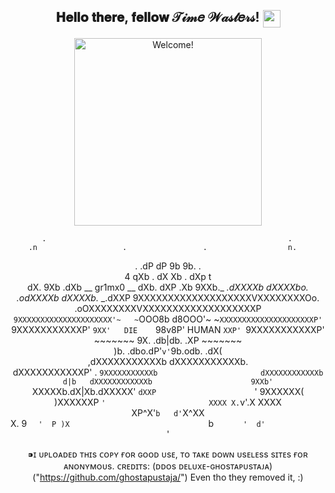<div align="center">
<h2> 𝐇𝐞𝐥𝐥𝐨 𝐭𝐡𝐞𝐫𝐞, 𝐟𝐞𝐥𝐥𝐨𝐰 𝒯𝒾𝓂𝑒 𝒲𝒶𝓈𝓉𝑒𝓇𝓈! <img src="https://emojis.slackmojis.com/emojis/images/1579216111/7550/pikachu_wave.gif?1579216111" align="center"
                width="28" /> </h2>
</div>

<div align="center" width="50">

<img src="https://media.giphy.com/media/kz6iUkQuGZmN5HfB0t/giphy.gif" alt="Welcome!" width="300"/>

           .                                                      .            
        .n                   .                 .                  n.          
  .   .dP                  dP                   9b                 9b.    .   
 4    qXb         .       dX                     Xb       .        dXp     t  
dX.    9Xb      .dXb    __         gr1mx0          __    dXb.     dXP     .Xb 
9XXb._       _.dXXXXb dXXXXbo.                 .odXXXXb dXXXXb._       _.dXXP 
 9XXXXXXXXXXXXXXXXXXXVXXXXXXXXOo.           .oOXXXXXXXXVXXXXXXXXXXXXXXXXXXXP  
  `9XXXXXXXXXXXXXXXXXXXXX'~   ~`OOO8b   d8OOO'~   ~`XXXXXXXXXXXXXXXXXXXXXP'   
    `9XXXXXXXXXXXP' `9XX'   DIE    `98v8P'  HUMAN   `XXP' `9XXXXXXXXXXXP'     
        ~~~~~~~       9X.          .db|db.          .XP       ~~~~~~~         
                        )b.  .dbo.dP'`v'`9b.odb.  .dX(                        
                      ,dXXXXXXXXXXXb     dXXXXXXXXXXXb.                       
                     dXXXXXXXXXXXP'   .   `9XXXXXXXXXXXb                      
                    dXXXXXXXXXXXXb   d|b   dXXXXXXXXXXXXb                     
                    9XXb'   `XXXXXb.dX|Xb.dXXXXX'   `dXXP                     
                     `'      9XXXXXX(   )XXXXXXP      `'                      
                              XXXX X.`v'.X XXXX                               
                              XP^X'`b   d'`X^XX                               
                              X. 9  `   '  P )X                               
                              `b  `       '  d'                               
                               `             '                                

⁍ɪ ᴜᴘʟᴏᴀᴅᴇᴅ ᴛʜɪs ᴄᴏᴘʏ ғᴏʀ ɢᴏᴏᴅ ᴜsᴇ, ᴛᴏ ᴛᴀᴋᴇ ᴅᴏᴡɴ ᴜsᴇʟᴇss sɪᴛᴇs ғᴏʀ ᴀɴᴏɴʏᴍᴏᴜs.
                                   ᴄʀᴇᴅɪᴛs:
                          (ᴅᴅᴏs ᴅᴇʟᴜxᴇ-ɢʜᴏsᴛᴀᴘᴜsᴛᴀᴊᴀ)("https://github.com/ghostapustaja/")
                                            Even tho they removed it, :)
